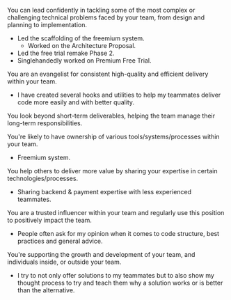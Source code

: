 You can lead confidently in tackling some of the most complex or challenging technical problems faced by your team, from design and planning to implementation.
- Led the scaffolding of the freemium system.
	- Worked on the Architecture Proposal.
- Led the free trial remake Phase 2.
- Singlehandedly worked on Premium Free Trial.


You are an evangelist for consistent high-quality and efficient delivery within your team.
- I have created several hooks and utilities to help my teammates deliver code more easily and with better quality.


You look beyond short-term deliverables, helping the team manage their long-term responsibilities.


You're likely to have ownership of various tools/systems/processes within your team.
- Freemium system.

You help others to deliver more value by sharing your expertise in certain technologies/processes.
- Sharing backend & payment expertise with less experienced teammates.

You are a trusted influencer within your team and regularly use this position to positively impact the team.
- People often ask for my opinion when it comes to code structure, best practices and general advice.

You're supporting the growth and development of your team, and individuals inside, or outside your team.
- I try to not only offer solutions to my teammates but to also show my thought process to try and teach them why a solution works or is better than the alternative.